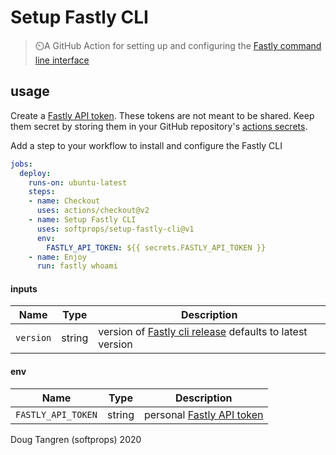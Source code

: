 # Setup Fastly CLI

> ⏲️A GitHub Action for setting up and configuring the [Fastly command line interface](https://github.com/fastly/cli)

## usage

Create a [Fastly API token](https://manage.fastly.com/account/personal/tokens). These tokens are not meant to be shared. Keep them secret by storing them in your GitHub repository's [actions secrets](https://help.github.com/en/actions/configuring-and-managing-workflows/creating-and-storing-encrypted-secrets).

Add a step to your workflow to install and configure the Fastly CLI

```yml
jobs:
  deploy:
    runs-on: ubuntu-latest
    steps:
    - name: Checkout
      uses: actions/checkout@v2
    - name: Setup Fastly CLI
      uses: softprops/setup-fastly-cli@v1
      env:
        FASTLY_API_TOKEN: ${{ secrets.FASTLY_API_TOKEN }}
    - name: Enjoy
      run: fastly whoami
```

#### inputs

| Name        | Type    | Description                                                     |
|-------------|---------|-----------------------------------------------------------------|
| `version`      | string  | version of [Fastly cli release](https://github.com/fastly/cli/releases) defaults to latest version                |


#### env

| Name        | Type    | Description                                                     |
|-------------|---------|-----------------------------------------------------------------|
| `FASTLY_API_TOKEN`   | string  | personal [Fastly API token](https://manage.fastly.com/account/personal/tokens)                          |


Doug Tangren (softprops) 2020
